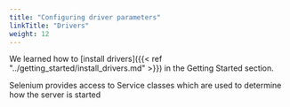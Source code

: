 ```yaml
---
title: "Configuring driver parameters"
linkTitle: "Drivers"
weight: 12
---
```


We learned how to [install drivers]({{< ref "../getting_started/install_drivers.md" >}}) in the Getting Started section.

Selenium provides access to Service classes which are used to determine how the server is started



